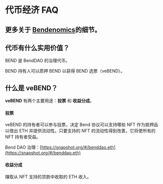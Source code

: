 # 代币经济 FAQ

## 更多关于 [Bendenomics](../governance/bendenomics.md)的细节。

## 代币有什么实用价值？

BEND 是 BendDAO 的治理代币。

BEND 持有人可以质押 BEND 以获得 BEND 选票（veBEND）。

## 什么是 veBEND？

**veBEND** 有两个主要用途：**投票** 和 **收益分成**。

#### **投票**

veBEND 的持有者可以参与投票，决定 Bend 协议可以支持哪些 NFT 作为抵押品以借出 ETH 并提供流动性。只要支持的 NFT 的流动性得到改善，它将使所有的 NFT 持有者受益。

Bend DAO 治理：[https://snapshot.org/#/benddao.eth](https://snapshot.org/#/benddao.eth)

#### **收益分成**

赚取从 NFT 支持的贷款中收取的 ETH 收入。
